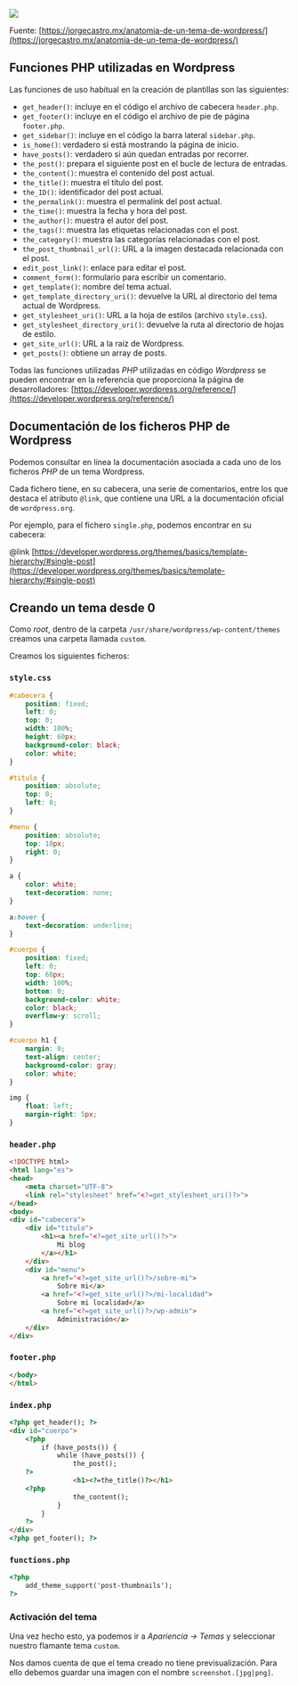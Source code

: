 ![](img/theme_anatomy1.jpg)

Fuente: [https://jorgecastro.mx/anatomia-de-un-tema-de-wordpress/](https://jorgecastro.mx/anatomia-de-un-tema-de-wordpress/)

## Funciones PHP utilizadas en Wordpress

Las funciones de uso habitual en la creación de plantillas son las siguientes:

* `get_header()`: incluye en el código el archivo de cabecera `header.php`.
* `get_footer()`: incluye en el código el archivo de pie de página `footer.php`.
* `get_sidebar()`: incluye en el código la barra lateral `sidebar.php`.
* `is_home()`: verdadero si está mostrando la página de inicio.
* `have_posts()`: verdadero si aún quedan entradas por recorrer.
* `the_post()`: prepara el siguiente post en el bucle de lectura de entradas.
* `the_content()`: muestra el contenido del post actual.
* `the_title()`: muestra el título del post.
* `the_ID()`: identificador del post actual.
* `the_permalink()`: muestra el permalink del post actual.
* `the_time()`: muestra la fecha y hora del post.
* `the_author()`: muestra el autor del post.
* `the_tags()`: muestra las etiquetas relacionadas con el post.
* `the_category()`: muestra las categorías relacionadas con el post.
* `the_post_thumbnail_url()`: URL a la imagen destacada relacionada con el post.
* `edit_post_link()`: enlace para editar el post.
* `comment_form()`: formulario para escribir un comentario.
* `get_template()`: nombre del tema actual.
* `get_template_directory_uri()`: devuelve la URL al directorio del tema actual de Wordpress.
* `get_stylesheet_uri()`: URL a la hoja de estilos (archivo `style.css`).
* `get_stylesheet_directory_uri()`: devuelve la ruta al directorio de hojas de estilo.
* `get_site_url()`: URL a la raíz de Wordpress.
* `get_posts()`: obtiene un array de posts.

Todas las funciones utilizadas *PHP* utilizadas en código *Wordpress* se pueden encontrar en la referencia que proporciona la página de desarrolladores:
[https://developer.wordpress.org/reference/](https://developer.wordpress.org/reference/)

## Documentación de los ficheros PHP de Wordpress

Podemos consultar en línea la documentación asociada a cada uno de los ficheros *PHP* de un tema Wordpress.

Cada fichero tiene, en su cabecera, una serie de comentarios, entre los que destaca el atributo `@link`, que contiene una URL a la documentación oficial de `wordpress.org`.

Por ejemplo, para el fichero `single.php`, podemos encontrar en su cabecera:

@link [https://developer.wordpress.org/themes/basics/template-hierarchy/#single-post](https://developer.wordpress.org/themes/basics/template-hierarchy/#single-post)

## Creando un tema desde 0

Como *root*, dentro de la carpeta `/usr/share/wordpress/wp-content/themes` creamos una carpeta llamada `custom`.

Creamos los siguientes ficheros:

### `style.css`

```css
#cabecera {
    position: fixed;
    left: 0;
    top: 0;
    width: 100%;
    height: 60px;
    background-color: black;
    color: white;
}

#titulo {
    position: absolute;
    top: 0;
    left: 0;
}

#menu {
    position: absolute;
    top: 10px;
    right: 0;
}

a {
    color: white;
    text-decoration: none;
}

a:hover {
    text-decoration: underline;
}

#cuerpo {
    position: fixed;
    left: 0;
    top: 60px;
    width: 100%;
    bottom: 0;
    background-color: white;
    color: black;
    overflow-y: scroll;
}

#cuerpo h1 {
    margin: 0;
    text-align: center;
    background-color: gray;
    color: white;
}

img {
    float: left;
    margin-right: 5px;
}
```

### `header.php`

```html
<!DOCTYPE html>
<html lang="es">
<head>
    <meta charset="UTF-8">
    <link rel="stylesheet" href="<?=get_stylesheet_uri()?>">
</head>
<body>
<div id="cabecera">
    <div id="titulo">
        <h1><a href="<?=get_site_url()?>">
            Mi blog
        </a></h1>
    </div>
    <div id="menu">
        <a href="<?=get_site_url()?>/sobre-mi">
            Sobre mi</a>
        <a href="<?=get_site_url()?>/mi-localidad">
            Sobre mi localidad</a>
        <a href="<?=get_site_url()?>/wp-admin">
            Administración</a>
    </div>
</div>
```

### `footer.php`

```html
</body>
</html>
```

### `index.php`

```html
<?php get_header(); ?>
<div id="cuerpo">
    <?php
        if (have_posts()) {
            while (have_posts()) {
                the_post();
    ?>
                <h1><?=the_title()?></h1>
    <?php
                the_content();
            }
        }
    ?>
</div>
<?php get_footer(); ?>
```

### `functions.php`

```html
<?php
    add_theme_support('post-thumbnails');
?>
```

### Activación del tema

Una vez hecho esto, ya podemos ir a *Apariencia -> Temas* y seleccionar nuestro flamante tema `custom`.

Nos damos cuenta de que el tema creado no tiene previsualización. Para ello debemos guardar una imagen con el nombre `screenshot.[jpg|png]`.
